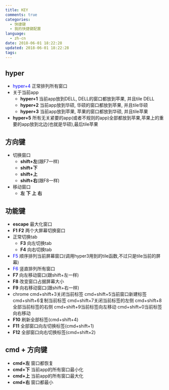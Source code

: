 ```yaml
---
title: KEY
comments: true
categories:
  - 快捷键
  - 我的快捷键配置
language:
  - zh-cn
date: 2018-06-01 18:22:28
updated: 2018-06-01 18:22:28
tags:
---
```

## hyper
- <font color="blue">hyper+4</font> 正常排列所有窗口
- 关于当前app
  - **hyper+1** 当前app放到DELL, DELL的窗口都放到苹果, 并且tile DELL
  - **hyper+2** 当前app放到华硕, 华硕的窗口都放到苹果, 并且tile华硕
  - **hyper+3** 当前app放到苹果, 苹果的窗口都放到华硕, 并且tile苹果
- **hyper+5** 所有无关紧要的app(或者不规则的app)全部都放到苹果,苹果上的重要的app放到北边(也就是华硕),最后tile苹果

## 方向键
- 切换窗口
  - **shift+左**(跟F7一样)
  - **shift+下**
  - **shift+上**
  - **shift+右**(跟F8一样)
- 移动窗口
  - **左** **下** **上** **右**

## 功能键
- **escape** 最大化窗口
- **F1** **F2** 两个大屏幕切换窗口
- 正常切换tab
  - **F3** 向左切换tab
  - **F4** 向右切换tab
- <font color="blue">F5</font> 顺序排列当前屏幕窗口(调用hyper3用到的tile函数,不过只是tile当前的屏幕)
- <font color="blue">F6</font> 竖直排列所有窗口
- **F7** 向左移动窗口(跟shift+左一样)
- **F8** 改变窗口占据屏幕大小
- **F9** 向右移动窗口(跟shift+右一样)
-  chrome
cmd+shift+3关闭当前标签 
cmd+shift+5当前窗口新建标签 
cmd+shift+6复制当前标签 
cmd+shift+7关闭当前标签的左侧 
cmd+shift+8全部当前标签的右侧 
cmd+shift+9当前标签向左移动 
cmd+shift+0当前标签向右移动
  - **F10** 刷新全部标签(cmd+shift+4)
  - **F11** 全部窗口向左切换标签(cmd+shift+1)
  - **F12** 全部窗口向右切换标签(cmd+shift+2)

## cmd + 方向键
- **cmd+左** 窗口都恢复
- **cmd+下** 当前app的所有窗口最小化
- **cmd+上** 当前app的所有窗口最大化
- **cmd+右** 窗口都最小
